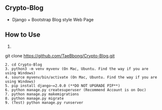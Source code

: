 ## Crypto-Blog
* Django + Bootstrap Blog style Web Page


## How to Use
1. ```bash 
git clone https://github.com/TaeBbong/Crypto-Blog.git
```
2. cd Crypto-Blog
3. python3 -m venv myvenv (On Mac, Ubuntu. Find the way if you are using Windows)
4. source myvenv/bin/activate (On Mac, Ubuntu. Find the way if you are using Windows)
5. pip install django~=2.0.0 (**DO NOT UPGRADE PIP**)
6. python manage.py createsuperuser (Recommend Account is on Doc)
7. python manage.py makemigrations
8. python manage.py migrate
9. (Test) python manage.py runserver
